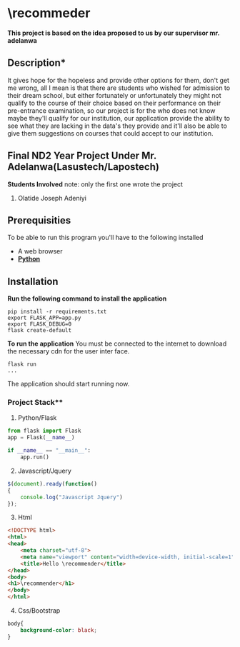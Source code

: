 # \\recommeder

**This project is based on the idea proposed to us by our supervisor mr. adelanwa**


## Description\*
It gives hope for the hopeless and provide other options for them, don't get me wrong, all I mean is that there are students who wished for admission to their dream school, but either fortunately or unfortunately they might not qualify to the course of their choice based on their performance on their pre-entrance examination, so our project is for the who does not know maybe they'll qualify for our institution, our application provide the ability to see what they are lacking in the data's they provide and it'll also be able to give them suggestions on courses that could accept to our institution.

## Final ND2 Year Project Under Mr. Adelanwa(Lasustech/Lapostech)
**Students Involved**
note: only the first one wrote the project
1. Olatide Joseph Adeniyi
## Prerequisities
To be able to run this program you'll have to the following installed
- A web browser
- **[Python](https://www.python.org/ "Python website")**


## Installation
**Run the following command to install the application**
```text
pip install -r requirements.txt
export FLASK_APP=app.py
export FLASK_DEBUG=0
flask create-default
```
**To run the application**
You must be connected to the internet to download the necessary cdn for the user inter face.
```qterminal
flask run
...
```
The application should start running now.

### Project Stack**
1. Python/Flask
```python
from flask import Flask
app = Flask(__name__)

if __name__ == "__main__":
	app.run()
```
2. Javascript/Jquery
```js
$(document).ready(function()
{
	console.log("Javascript Jquery")
});
```
3. Html
```html
<!DOCTYPE html>
<html>
<head>
	<meta charset="utf-8">
	<meta name="viewport" content="width=device-width, initial-scale=1">
	<title>Hello \recommender</title>
</head>
<body>
<h1>\recommender</h1>
</body>
</html>
```
4. Css/Bootstrap
```css
body{
	background-color: black;
}
```